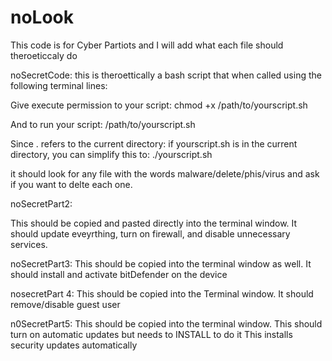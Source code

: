 # noLook

This code is for Cyber Partiots and I will add what each file should theroeticcaly do

noSecretCode: 
this is theroettically a bash script that when called using the following terminal lines:

Give execute permission to your script:
chmod +x /path/to/yourscript.sh

And to run your script:
/path/to/yourscript.sh

Since . refers to the current directory: if yourscript.sh is in the current directory, you can simplify this to:
./yourscript.sh

it should look for any file with the words malware/delete/phis/virus and ask if you want to delte each one.


noSecretPart2:

This should be copied and pasted directly into the terminal window. 
It should update eveyrthing, turn on firewall, and disable unnecessary services.

noSecretPart3:
This should be copied into the terminal window as well.
It should install and activate bitDefender on the device

nosecretPart 4:
This should be copied into the Terminal window.
It should remove/disable guest user

n0SecretPart5:
This should be copied into the terminal window.
This should turn on automatic updates but needs to INSTALL to do it
This installs security updates automatically

